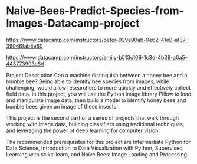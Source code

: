 # Naive-Bees-Predict-Species-from-Images-Datacamp-project

https://www.datacamp.com/instructors/peter-929a90ab-0e62-41e0-af37-39066fab8e60

https://www.datacamp.com/instructors/emily-b513c106-1c3d-4b38-a0a5-443773993c6d

Project Description
Can a machine distinguish between a honey bee and a bumble bee? Being able to identify bee species from images, while challenging, would allow researchers to more quickly and effectively collect field data. In this project, you will use the Python image library Pillow to load and manipulate image data, then build a model to identify honey bees and bumble bees given an image of these insects.

This project is the second part of a series of projects that walk through working with image data, building classifiers using traditional techniques, and leveraging the power of deep learning for computer vision.

The recommended prerequisites for this project are Intermediate Python for Data Science, Introduction to Data Visualization with Python, Supervised Learning with scikit-learn, and Naïve Bees: Image Loading and Processing.
